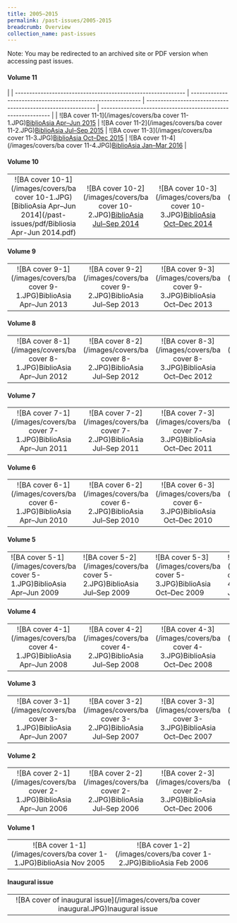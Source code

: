 ```yaml
---
title: 2005–2015
permalink: /past-issues/2005-2015
breadcrumb: Overview
collection_name: past-issues
---
```

Note: You may be redirected to an archived site or PDF version when accessing past issues.

#### Volume 11

|
| ------------------------------------------------------------ | ------------------------------------------------------------ | ------------------------------------------------------------ | ------------------------------------------------------------ |
| ![BA cover 11-1](/images/covers/ba cover 11-1.JPG)[BiblioAsia Apr–Jun 2015](https://eservice.nlb.gov.sg/opennlbcmscontent.aspx?id=c423b882-fb62-445a-8578-fcf5d63ddbde) | ![BA cover 11-2](/images/covers/ba cover 11-2.JPG)[BiblioAsia Jul–Sep 2015](https://eservice.nlb.gov.sg/opennlbcmscontent.aspx?id=07fdd27b-0c7d-4af8-bb59-7bf6806e6064) | ![BA cover 11-3](/images/covers/ba cover 11-3.JPG)[BiblioAsia Oct–Dec 2015](https://eservice.nlb.gov.sg/opennlbcmscontent.aspx?id=0558f07d-a096-499b-9fcc-e9f6cc428b17) | ![BA cover 11-4](/images/covers/ba cover 11-4.JPG)[BiblioAsia Jan–Mar 2016](https://eservice.nlb.gov.sg/opennlbcmscontent.aspx?id=96d97b83-811d-4b4e-b6af-95329d903058) |

####  Volume 10

|                                                              |                                                              |                                                              |                                                              |
| :----------------------------------------------------------: | :----------------------------------------------------------: | :----------------------------------------------------------: | :----------------------------------------------------------: |
| ![BA cover 10-1](/images/covers/ba cover 10-1.JPG)[BiblioAsia Apr–Jun 2014](/past-issues/pdf/Bibliosia<br/>Apr-Jun 2014.pdf) | ![BA cover 10-2](/images/covers/ba cover 10-2.JPG)[BiblioAsia Jul–Sep 2014](https://eservice.nlb.gov.sg/opennlbcmscontent.aspx?id=216c500f-a565-4e7c-9b27-f27067a492f0) | ![BA cover 10-3](/images/covers/ba cover 10-3.JPG)[BiblioAsia Oct–Dec 2014](https://eservice.nlb.gov.sg/opennlbcmscontent.aspx?id=3c830750-191c-4e1c-a84c-8e5c171b3a8e) | ![BA cover 10-4](/images/covers/ba cover 10-4.JPG)[BiblioAsia Jan–Mar 2015](https://eservice.nlb.gov.sg/opennlbcmscontent.aspx?id=2522e3a0-11e4-4d5f-ad26-16ee31af3f2c) |

####  Volume 9

|                                                              |                                                              |                                                              |                                                              |
| :----------------------------------------------------------: | :----------------------------------------------------------: | :----------------------------------------------------------: | :----------------------------------------------------------: |
| ![BA cover 9-1](/images/covers/ba cover 9-1.JPG)BiblioAsia Apr–Jun 2013 | ![BA cover 9-2](/images/covers/ba cover 9-2.JPG)BiblioAsia Jul–Sep 2013 | ![BA cover 9-3](/images/covers/ba cover 9-3.JPG)BiblioAsia Oct–Dec 2013 | ![BA cover 9-4](/images/covers/ba cover 9-4.JPG)BiblioAsia Jan–Mar 2014 |

####  Volume 8

|                                                              |                                                              |                                                              |                                                              |
| :----------------------------------------------------------: | :----------------------------------------------------------: | :----------------------------------------------------------: | :----------------------------------------------------------: |
| ![BA cover 8-1](/images/covers/ba cover 8-1.JPG)BiblioAsia Apr–Jun 2012 | ![BA cover 8-2](/images/covers/ba cover 8-2.JPG)BiblioAsia Jul–Sep 2012 | ![BA cover 8-3](/images/covers/ba cover 8-3.JPG)BiblioAsia Oct–Dec 2012 | ![BA cover 8-4](/images/covers/ba cover 8-4.JPG)BiblioAsia Jan–Mar 2013 |

####  Volume 7

|                                                              |                                                              |                                                              |                                                              |
| :----------------------------------------------------------: | :----------------------------------------------------------: | :----------------------------------------------------------: | :----------------------------------------------------------: |
| ![BA cover 7-1](/images/covers/ba cover 7-1.JPG)BiblioAsia Apr–Jun 2011 | ![BA cover 7-2](/images/covers/ba cover 7-2.JPG)BiblioAsia Jul–Sep 2011 | ![BA cover 7-3](/images/covers/ba cover 7-3.JPG)BiblioAsia Oct–Dec 2011 | ![BA cover 7-4](/images/covers/ba cover 7-4.JPG)BiblioAsia Jan–Mar 2012 |

####  Volume 6

|                                                              |                                                              |                                                              |                                                              |
| :----------------------------------------------------------: | :----------------------------------------------------------: | :----------------------------------------------------------: | :----------------------------------------------------------: |
| ![BA cover 6-1](/images/covers/ba cover 6-1.JPG)BiblioAsia Apr–Jun 2010 | ![BA cover 6-2](/images/covers/ba cover 6-2.JPG)BiblioAsia Jul–Sep 2010 | ![BA cover 6-3](/images/covers/ba cover 6-3.JPG)BiblioAsia Oct–Dec 2010 | ![BA cover 6-4](/images/covers/ba cover 6-4.JPG)BiblioAsia Jan–Mar 2011 |

####  Volume 5

|                                                              |                                                              |                                                              |                                                              |
| ------------------------------------------------------------ | ------------------------------------------------------------ | ------------------------------------------------------------ | ------------------------------------------------------------ |
| ![BA   cover 5-1](/images/covers/ba cover 5-1.JPG)BiblioAsia Apr–Jun 2009 | ![BA   cover 5-2](/images/covers/ba cover 5-2.JPG)BiblioAsia Jul–Sep 2009 | ![BA   cover 5-3](/images/covers/ba cover 5-3.JPG)BiblioAsia Oct–Dec 2009 | ![BA   cover 5-4](/images/covers/ba cover 5-4.JPG)BiblioAsia Jan–Mar   2010 |

####  Volume 4

|                                                              |                                                              |                                                              |                                                              |
| :----------------------------------------------------------: | :----------------------------------------------------------: | :----------------------------------------------------------: | :----------------------------------------------------------: |
| ![BA cover 4-1](/images/covers/ba cover 4-1.JPG)BiblioAsia Apr–Jun 2008 | ![BA cover 4-2](/images/covers/ba cover 4-2.JPG)BiblioAsia Jul–Sep 2008 | ![BA cover 4-3](/images/covers/ba cover 4-3.JPG)BiblioAsia Oct–Dec 2008 | ![BA cover 4-4](/images/covers/ba cover 4-4.JPG)BiblioAsia Jan–Mar 2009 |

####  Volume 3

|                                                              |                                                              |                                                              |                                                              |
| :----------------------------------------------------------: | :----------------------------------------------------------: | :----------------------------------------------------------: | :----------------------------------------------------------: |
| ![BA cover 3-1](/images/covers/ba cover 3-1.JPG)BiblioAsia Apr–Jun 2007 | ![BA cover 3-2](/images/covers/ba cover 3-2.JPG)BiblioAsia Jul–Sep 2007 | ![BA cover 3-3](/images/covers/ba cover 3-3.JPG)BiblioAsia Oct–Dec 2007 | ![BA cover 3-4](/images/covers/ba cover 3-4.JPG)BiblioAsia Jan–Mar 2008 |

####  Volume 2

|                                                              |                                                              |                                                              |                                                              |
| :----------------------------------------------------------: | :----------------------------------------------------------: | :----------------------------------------------------------: | :----------------------------------------------------------: |
| ![BA cover 2-1](/images/covers/ba cover 2-1.JPG)BiblioAsia Apr–Jun 2006 | ![BA cover 2-2](/images/covers/ba cover 2-2.JPG)BiblioAsia Jul–Sep 2006 | ![BA cover 2-3](/images/covers/ba cover 2-3.JPG)BiblioAsia Oct–Dec 2006 | ![BA cover 2-4](/images/covers/ba cover 2-4.JPG)BiblioAsia Jan–Mar 2007 |

####  Volume 1

|                                                              |                                                              |      |      |
| :----------------------------------------------------------: | :----------------------------------------------------------: | ---- | ---- |
| ![BA cover 1-1](/images/covers/ba cover 1-1.JPG)BiblioAsia Nov 2005 | ![BA cover 1-2](/images/covers/ba cover 1-2.JPG)BiblioAsia Feb 2006 |      |      |

####  Inaugural issue

|                                                              |      |      |      |
| :----------------------------------------------------------: | ---- | ---- | ---- |
| ![BA cover of inaugural issue](/images/covers/ba cover inaugural.JPG)Inaugural issue |      |      |      |
